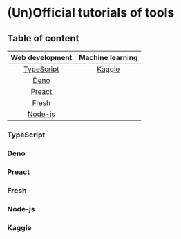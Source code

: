 # (Un)Official tutorials of tools

## Table of content

|Web development|Machine learning|
|:-:|:-:|
|[TypeScript](#typescript)|[Kaggle](#kaggle)|
|[Deno](#deno)||
|[Preact](#preact)||
|[Fresh](#fresh)||
|[Node-js](#node-js)||

### TypeScript

### Deno

### Preact

### Fresh

### Node-js

### Kaggle
